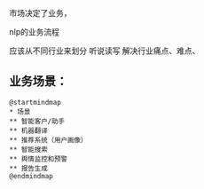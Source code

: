 市场决定了业务，

nlp的业务流程

应该从不同行业来划分
听说读写 解决行业痛点、难点、
## 业务场景：

```puml
@startmindmap
* 场景
** 智能客户/助手
** 机器翻译
** 推荐系统（用户画像）
** 智能搜索
** 舆情监控和预警
** 报告生成
@endmindmap
```

